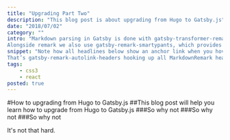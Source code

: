 ```yaml
---
title: "Upgrading Part Two"
description: "This blog post is about upgrading from Hugo to Gatsby.js"
date: "2018/07/02"
category: ""
intro: "Markdown parsing in Gatsby is done with gatsby-transformer-remark, which uses the excellent remark under the hood.
Alongside remark we also use gatsby-remark-smartypants, which provides smart punctuation through retext-smartypants."
snippet: "Note how all headlines below show an anchor link when you hover them?
That’s gatsby-remark-autolink-headers hooking up all MarkdownRemark headers with anchor links for us."
tags:
    - css3
    - react
posted: true
---
```


#How to upgrading from Hugo to Gatsby.js
##This blog post will help you learn how to upgrade from Hugo to Gatsby.js
###So why not
###So why not
###So why not

It's not that hard.

